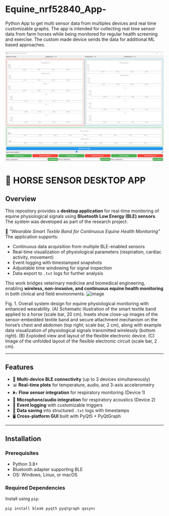 # Equine_nrf52840_App-
Python App to get multi sensor data from multiples devices and real time customizable graphs. The app is intended for collecting real time sensor data from farm horses while being monitored for regular health screening and exercise. The custom made device sends the data for additional ML based approaches.

![alt text](https://github.com/ankitshah59/Equine_nrf52840_App-/blob/a607668a86c7dafb2f1e8e8cfcff7ad525953345/Application%20GUI%20Interface.png)

# 🐎 HORSE SENSOR DESKTOP APP

## Overview
This repository provides a **desktop application** for real-time monitoring of equine physiological signals using **Bluetooth Low Energy (BLE) sensors**. The system was developed as part of the research project:

📄 *"Wearable Smart Textile Band for Continuous Equine Health Monitoring"* 
The application supports:
- Continuous data acquisition from multiple BLE-enabled sensors  
- Real-time visualization of physiological parameters (respiration, cardiac activity, movement)  
- Event logging with timestamped snapshots  
- Adjustable time windowing for signal inspection  
- Data export to `.txt` logs for further analysis  

This work bridges veterinary medicine and biomedical engineering, enabling **wireless, non-invasive, and continuous equine health monitoring** in both clinical and field environments.
<img width="820" height="643" alt="image" src="https://github.com/user-attachments/assets/7b04e53d-198a-4b04-9122-05af213082c5" />

Fig. 1. Overall system design for equine physiological monitoring with enhanced wearability. (A) Schematic illustration of the smart textile band applied to a horse (scale bar, 20 cm). Insets show close-up images of the sensor-embedded textile band and secure attachment mechanism on the horse’s chest and abdomen (top right; scale bar, 2 cm), along with example data visualization of physiological signals transmitted wirelessly (bottom right). (B) Exploded view and layout of the flexible electronic device. (C) Image of the unfolded layout of the flexible electronic circuit (scale bar, 2 cm).

---

## Features
- 📡 **Multi-device BLE connectivity** (up to 3 devices simultaneously)  
- 📊 **Real-time plots** for temperature, audio, and 3-axis accelerometry  
- 🌬️ **Flow sensor integration** for respiratory monitoring (Device 1)  
- 🎤 **Microphone/audio integration** for respiratory acoustics (Device 2)  
- 📝 **Event logging** with customizable triggers  
- 💾 **Data saving** into structured `.txt` logs with timestamps  
- 🖥️ **Cross-platform GUI** built with PyQt5 + PyQtGraph  

---

## Installation

### Prerequisites
- Python 3.8+
- Bluetooth adapter supporting BLE
- OS: Windows, Linux, or macOS

### Required Dependencies
Install using `pip`:
```bash
pip install bleak pyqt5 pyqtgraph qasync
